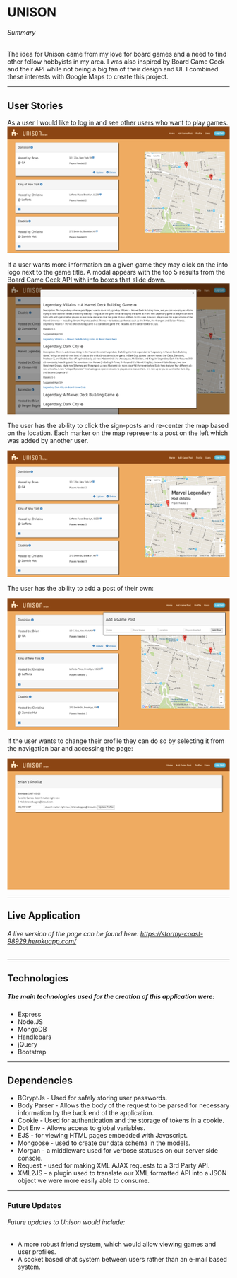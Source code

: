 # UNISON
###### Summary

The idea for Unison came from my love for board games and a need to find other fellow hobbyists in my area. I was also inspired by Board Game Geek and their API while not being a big fan of their design and UI. I combined these interests with Google Maps to create this project.

---

## User Stories

As a user I would like to log in and see other users who want to play games.
![Logged-in Home Page](/public/img/home.jpg)


If a user wants more information on a given game they may click on the info logo next to the game title. A modal appears with the top 5 results from the Board Game Geek API with info boxes that slide down.
![Game Information](/public/img/info_modal.jpg)


The user has the ability to click the sign-posts and re-center the map based on the location. Each marker on the map represents a post on the left which was added by another user.

![Marker](/public/img/marker.jpg)

The user has the ability to add a post of their own:

![Add-Post](/public/img/add_post.jpg)

If the user wants to change their profile they can do so by selecting it from the navigation bar and accessing the page:

![User Profile](/public/img/user_profile.jpg)

---
## Live Application

###### A live version of the page can be found here: https://stormy-coast-98929.herokuapp.com/

---
## Technologies
##### The main technologies used for the creation of this application were:
* Express
* Node.JS
* MongoDB
* Handlebars
* jQuery
* Bootstrap

---
## Dependencies
* BCryptJs - Used for safely storing user passwords.
* Body Parser - Allows the body of the request to be parsed for necessary information by the back end of the application.
* Cookie - Used for authentication and the storage of tokens in a cookie.
* Dot Env - Allows access to global variables.
* EJS - for viewing HTML pages embedded with Javascript.
* Mongoose - used to create our data schema in the models.
* Morgan - a middleware used for verbose statuses on our server side console.
* Request - used for making XML AJAX requests to a 3rd Party API.
* XML2JS - a plugin used to translate our XML formatted API into a JSON object we were more easily able to consume.

---

### Future Updates

###### Future updates to Unison would include:
* A more robust friend system, which would allow viewing games and user profiles.
* A socket based chat system between users rather than an e-mail based system.

